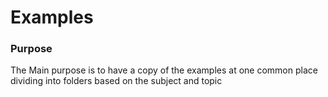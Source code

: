 # Examples
### Purpose
The Main purpose is to have a copy of the examples at one common place dividing into folders based on the subject and topic
